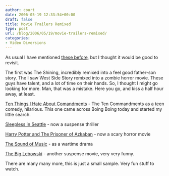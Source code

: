 ```yaml
---
author: court
date: 2006-05-19 12:33:54+00:00
draft: false
title: Movie Trailers Remixed
type: post
url: /blog/2006/05/19/movie-trailers-remixed/
categories:
- Video Diversions
---
```


As usual I have mentioned [these before](http://www.vallentyne.com/blog/archives/2005/10/the_shining_tha.html), but I thought it would be good to revisit.

The first was The Shining, incredibly remixed into a feel good father-son story.  The I saw West Side Story remixed into a zombie horror movie.  These guys have talent, and a lot of time on their hands.  So, I thought I might go looking for more.  Man, that was a mistake.  Here you go, and kiss a half hour away, at least.

[Ten Things I Hate About Comandments](http://www.youtube.com/watch?v=u1kqqMXWEFs) - The Ten Commandments as a teen comedy, hilarious.  This one came across Boing Boing today and started my little search.

[Sleepless in Seattle](http://www.youtube.com/watch?v=MYHyYt_YVdU) -  now a suspense thriller

[Harry Potter and The Prisoner of Azkaban](http://www.youtube.com/watch?v=RU820oNIscA) - now a scary horror movie

[The Sound of Music](http://www.youtube.com/watch?v=26lEER3Pyr0) - as a wartime drama

[The Big Lebowski](http://www.youtube.com/watch?v=SH9y8-3qoHc) - another suspense movie, very very funny.

There are many many more, this is just a small sample.  Very fun stuff to watch.
